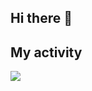 ## Hi there 👋

## My activity
<img src="https://github-readme-stats.vercel.app/api?username=parsia-rezaei&show_icons=true&theme=tokyonight"/>
